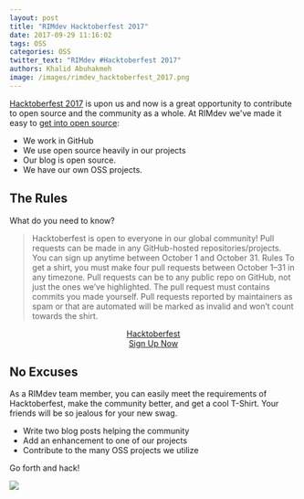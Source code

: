 ```yaml
---
layout: post
title: "RIMdev Hacktoberfest 2017"
date: 2017-09-29 11:16:02
tags: OSS
categories: OSS
twitter_text: "RIMdev #Hacktoberfest 2017"
authors: Khalid Abuhakmeh
image: /images/rimdev_hacktoberfest_2017.png
---
```


[Hacktoberfest 2017][hacktoberfest] is upon us and now is a great opportunity to contribute to open source and the community as a whole. At RIMdev we've made it easy to [get into open source][oss]:

- We work in GitHub
- We use open source heavily in our projects
- Our blog is open source.
- We have our own OSS projects.

## The Rules

What do you need to know?

> Hacktoberfest is open to everyone in our global community!
Pull requests can be made in any GitHub-hosted repositories/projects.
You can sign up anytime between October 1 and October 31.
Rules
> To get a shirt, you must make four pull requests between October 1–31 in any timezone. Pull requests can be to any public repo on GitHub, not just the ones we’ve highlighted. The pull request must contains commits you made yourself. Pull requests reported by maintainers as spam or that are automated will be marked as invalid and won’t count towards the shirt.

<div style="margin:auto; text-align: center">
<a class="ui animated big yellow button" target="_blank" href="https://hacktoberfest.digitalocean.com/sign_up/register">
        <div class="hidden content">
          Hacktoberfest <i class="icon github"></i>
        </div>
        <div class="visible content">
          Sign Up Now
        </div>
</a>
</div>

## No Excuses

As a RIMdev team member, you can easily meet the requirements of Hacktoberfest, make the community better, and get a cool T-Shirt. Your friends will be so jealous for your new swag.

- Write two blog posts helping the community
- Add an enhancement to one of our projects
- Contribute to the many OSS projects we utilize

Go forth and hack!

![](https://media0.giphy.com/media/MGaacoiAlAti0/giphy.gif)


[hacktoberfest]: https://hacktoberfest.digitalocean.com/
[oss]: https://rimdev.io/open-source/
[signup]: https://hacktoberfest.digitalocean.com/sign_up/register